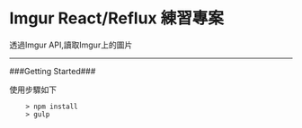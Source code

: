 Imgur React/Reflux 練習專案
====

透過Imgur API,讀取Imgur上的圖片

---

###Getting Started###

使用步驟如下

```
	> npm install
	> gulp
```
